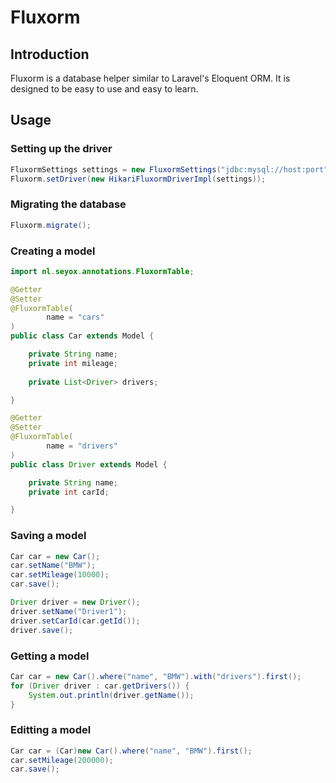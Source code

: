 # Fluxorm #

## Introduction ##
Fluxorm is a database helper similar to Laravel's Eloquent ORM.
It is designed to be easy to use and easy to learn.

## Usage ##
### Setting up the driver ###

```java
FluxormSettings settings = new FluxormSettings("jdbc:mysql://host:port", "database","username","password");
Fluxorm.setDriver(new HikariFluxormDriverImpl(settings));
```
### Migrating the database ###
```java
Fluxorm.migrate();
```
### Creating a model ###

```java
import nl.seyox.annotations.FluxormTable;

@Getter
@Setter
@FluxormTable(
        name = "cars"
)
public class Car extends Model {

    private String name;
    private int mileage;
    
    private List<Driver> drivers;

}
```

```java
@Getter
@Setter
@FluxormTable(
        name = "drivers"
)
public class Driver extends Model {

    private String name;
    private int carId;

}
```

### Saving a model ###
```java
Car car = new Car();
car.setName("BMW");
car.setMileage(10000);
car.save();

Driver driver = new Driver();
driver.setName("Driver1");
driver.setCarId(car.getId());
driver.save();
```

### Getting a model ###
```java
Car car = new Car().where("name", "BMW").with("drivers").first();
for (Driver driver : car.getDrivers()) {
    System.out.println(driver.getName());
}
```

### Editting a model ###
```java
Car car = (Car)new Car().where("name", "BMW").first();
car.setMileage(200000);
car.save();
```